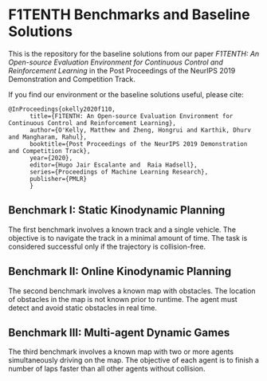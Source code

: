 # F1TENTH Benchmarks and Baseline Solutions
This is the repository for the baseline solutions from our paper *F1TENTH: An Open-source Evaluation Environment for Continuous Control and Reinforcement Learning* in the Post Proceedings of the NeurIPS 2019 Demonstration and Competition Track.

If you find our environment or the baseline solutions useful, please cite:
```
@InProceedings{okelly2020f110,
	  title={F1TENTH: An Open-source Evaluation Environment for Continuous Control and Reinforcement Learning},
	  author={O'Kelly, Matthew and Zheng, Hongrui and Karthik, Dhurv and Mangharam, Rahul},
	  booktitle={Post Proceedings of the NeurIPS 2019 Demonstration and Competition Track},
	  year={2020},
	  editor={Hugo Jair Escalante and  Raia Hadsell},
	  series={Proceedings of Machine Learning Research},
	  publisher={PMLR}
	  }
```

## Benchmark I: Static Kinodynamic Planning
The first benchmark involves a known track and a single vehicle. The objective is to navigate the track in a minimal amount of time. The task is considered successful only if the trajectory is collision-free.

## Benchmark II: Online Kinodynamic Planning
The second benchmark involves a known map with obstacles. The location of obstacles in the map is not known prior to runtime. The agent must detect and avoid static obstacles in real time.

## Benchmark III: Multi-agent Dynamic Games
The third benchmark involves a known map with two or more agents simultaneously driving on the map. The objective of each agent is to finish a number of laps faster than all other agents without collision.
